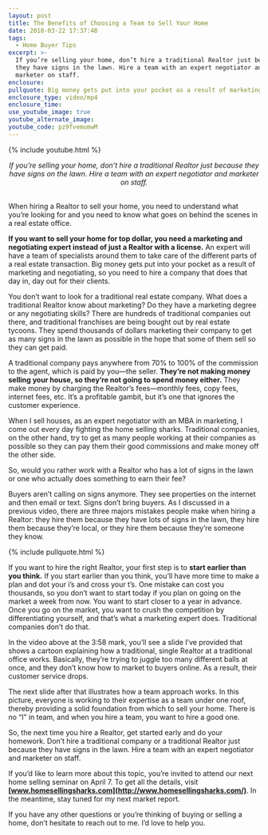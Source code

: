 ```yaml
---
layout: post
title: The Benefits of Choosing a Team to Sell Your Home
date: 2018-03-22 17:37:48
tags:
  - Home Buyer Tips
excerpt: >-
  If you’re selling your home, don’t hire a traditional Realtor just because
  they have signs in the lawn. Hire a team with an expert negotiator and
  marketer on staff.
enclosure:
pullquote: Big money gets put into your pocket as a result of marketing and negotiating.
enclosure_type: video/mp4
enclosure_time:
use_youtube_image: true
youtube_alternate_image:
youtube_code: pz9fvemumwM
---
```


{% include youtube.html %}

<center><em>If you&rsquo;re selling your home, don&rsquo;t hire a traditional Realtor just because they have signs on the lawn. Hire a team with an expert negotiator and marketer on staff.</em></center>

<center>&nbsp;</center>

When hiring a Realtor to sell your home, you need to understand what you’re looking for and you need to know what goes on behind the scenes in a real estate office.

**If you want to sell your home for top dollar, you need a marketing and negotiating expert instead of just a Realtor with a license.** An expert will have a team of specialists around them to take care of the different parts of a real estate transaction. Big money gets put into your pocket as a result of marketing and negotiating, so you need to hire a company that does that day in, day out for their clients.&nbsp;

You don’t want to look for a traditional real estate company. What does a traditional Realtor know about marketing? Do they have a marketing degree or any negotiating skills? There are hundreds of traditional companies out there, and traditional franchises are being bought out by real estate tycoons. They spend thousands of dollars marketing their company to get as many signs in the lawn as possible in the hope that some of them sell so they can get paid.&nbsp;

A traditional company pays anywhere from 70% to 100% of the commission to the agent, which is paid by you—the seller. **They’re not making money selling your house, so they’re not going to spend money either.** They make money by charging the Realtor’s fees—monthly fees, copy fees, internet fees, etc. It’s a profitable gambit, but it’s one that ignores the customer experience.&nbsp;

When I sell houses, as an expert negotiator with an MBA in marketing, I come out every day fighting the home selling sharks. Traditional companies, on the other hand, try to get as many people working at their companies as possible so they can pay them their good commissions and make money off the other side.&nbsp;

So, would you rather work with a Realtor who has a lot of signs in the lawn or one who actually does something to earn their fee?&nbsp;

Buyers aren’t calling on signs anymore. They see properties on the internet and then email or text. Signs don’t bring buyers. As I discussed in a previous video, there are three majors mistakes people make when hiring a Realtor: they hire them because they have lots of signs in the lawn, they hire them because they’re local, or they hire them because they’re someone they know.

{% include pullquote.html %}

If you want to hire the right Realtor, your first step is to **start earlier than you think.** If you start earlier than you think, you’ll have more time to make a plan and dot your i’s and cross your t’s. One mistake can cost you thousands, so you don’t want to start today if you plan on going on the market a week from now. You want to start closer to a year in advance. Once you go on the market, you want to crush the competition by differentiating yourself, and that’s what a marketing expert does. Traditional companies don’t do that.&nbsp;

In the video above at the 3:58 mark, you’ll see a slide I’ve provided that shows a cartoon explaining how a traditional, single Realtor at a traditional office works. Basically, they’re trying to juggle too many different balls at once, and they don’t know how to market to buyers online. As a result, their customer service drops.&nbsp;

The next slide after that illustrates how a team approach works. In this picture, everyone is working to their expertise as a team under one roof, thereby providing a solid foundation from which to sell your home. There is no “I” in team, and when you hire a team, you want to hire a good one.

So, the next time you hire a Realtor, get started early and do your homework. Don’t hire a traditional company or a traditional Realtor just because they have signs in the lawn. Hire a team with an expert negotiator and marketer on staff.&nbsp;

If you’d like to learn more about this topic, you’re invited to attend our next home selling seminar on April 7. To get all the details, visit **[www.homesellingsharks.com](http://www.homesellingsharks.com/)**. In the meantime, stay tuned for my next market report.&nbsp;

If you have any other questions or you’re thinking of buying or selling a home, don’t hesitate to reach out to me. I’d love to help you.<br>&nbsp;